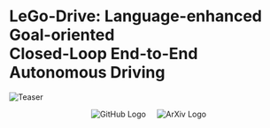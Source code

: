 # LeGo-Drive: Language-enhanced Goal-oriented <br> Closed-Loop End-to-End Autonomous Driving

![Teaser](/assests/teaser-wide.png)

<div style="display: flex; justify-content: center;">
    <a href="https://github.com/reachpranjal/lego-drive" style="margin-right: 10px; text-decoration: none;">
        <img src="https://img.shields.io/badge/Project_Page-4CAF50?style=for-the-badge&logoColor=white&logo=github" alt="GitHub Logo">
        <br>
    </a>
    <a href="https://arxiv.org/" style="margin-left: 10px; text-decoration: none;">
        <img src="https://img.shields.io/badge/ArXiv-FF0000?style=for-the-badge&logoColor=white&logo=arxiv" alt="ArXiv Logo">
        <br>
    </a>
</div>

